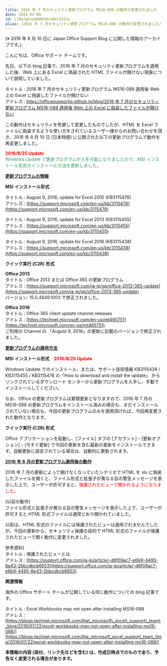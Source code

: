 ```yaml
---
title: 2016 年 7 月セキュリティ更新プログラム MS16-088 の動作が変更されました
date: 2019-03-09
id: cl0m7ghnx0006k8vs0mra337a
alias: /2016 年 7 月セキュリティ更新プログラム MS16-088 の動作が変更されました/
---
```


(※ 2016 年 8 月 10 日に Japan Office Support Blog に公開した情報のアーカイブです。)

こんにちは、Office サポート チームです。  
  
先日、以下の blog 記事で、2016 年 7 月のセキュリティ更新プログラムを適用した後、Web 上にある Excel に偽装された HTML ファイルが開けない現象について説明していました。

  

タイトル : 2016 年 7 月のセキュリティ更新プログラム MS16-088 適用後 Web 上の Excel に偽装したファイルが開けない  
アドレス : [https://officesupportjp.github.io/blog/2016 年 7 月のセキュリティ更新プログラム MS16-088 適用後 Web 上の Excel に偽装したファイルが開けない](https://officesupportjp.github.io/blog/2016%20%E5%B9%B4%207%20%E6%9C%88%E3%81%AE%E3%82%BB%E3%82%AD%E3%83%A5%E3%83%AA%E3%83%86%E3%82%A3%E6%9B%B4%E6%96%B0%E3%83%97%E3%83%AD%E3%82%B0%E3%83%A9%E3%83%A0%20MS16-088%20%E9%81%A9%E7%94%A8%E5%BE%8C%20Web%20%E4%B8%8A%E3%81%AE%20Excel%20%E3%81%AB%E5%81%BD%E8%A3%85%E3%81%97%E3%81%9F%E3%83%95%E3%82%A1%E3%82%A4%E3%83%AB%E3%81%8C%E9%96%8B%E3%81%91%E3%81%AA%E3%81%84/)

  

この動作はセキュリティを考慮して変更したものでしたが、HTML を Excel ファイルに偽装するような使い方をされているユーザー様からのお問い合わせを頂き、2016 年 8 月 10 日 (日本時間) に公開された以下の更新プログラムで動作を再変更しました。

  

  

<span style="color:#ff0000">**2016/8/25 Update**</span>  
<span style="color:#339966">Windows Update で更新プログラムが入手可能になりましたので、MSI インストール形式のインストール方法を更新しました。</span>

  

  

<u>**更新プログラムの情報**</u>

  

**MSI** **インストール形式**

  

タイトル : August 9, 2016, update for Excel 2010 (KB3115476)  
アドレス : [https://support.microsoft.com/en-us/kb/3115476](https://support.microsoft.com/en-us/kb/3115476)

  

タイトル : August 9, 2016, update for Excel 2013 (KB3115455)  
アドレス : [https://support.microsoft.com/en-us/kb/3115455](https://support.microsoft.com/en-us/kb/3115455)

  

タイトル : August 9, 2016, update for Excel 2016 (KB3115438)  
アドレス : [https://support.microsoft.com/en-us/kb/3115438](https://support.microsoft.com/en-us/kb/3115438)

  

  

**クイック実行 (C2R)** **形式**

  

**Office 2013**  
タイトル : Office 2013 または Office 365 の更新プログラム  
アドレス : [https://support.microsoft.com/ja-jp/gp/office-2013-365-update](https://support.microsoft.com/ja-jp/gp/office-2013-365-update)  
バージョン: 15.0.4849.1003 で修正されました。

  

**Office 2016**  
タイトル : Office 365 client update channel releases  
アドレス : [https://technet.microsoft.com/en-us/mt465751](https://technet.microsoft.com/en-us/mt465751)  
ご利用の Channel の 「August 9, 2016」の更新に記載のバージョンで修正されました。

  

  

<u>**更新プログラムの適用方法**</u>

  

**MSI** **インストール形式　<span style="color:#ff0000">2016/8/25 Update</span>**

  

Windows Update でのインストール、または、サポート技術情報 KB3115438 / KB3115455 / KB3115476 の「How to download and install the update」 からリンクされているダウンロード センターから更新プログラムを入手し、手動でインストールしてください。

  

なお、Office の更新プログラムは累積更新となりますので、2016 年 7 月の MS16-088 の更新プログラムをインストール済みの場合も、まだインストールされていない場合も、今回の更新プログラムのみを適用頂ければ、今回再変更された動作となります。 

  

**クイック実行 (C2R) 形式**

  

Office アプリケーションを起動し、\[ファイル\] タブの \[アカウント\] – \[更新オプション\] – \[今すぐ更新\] で今回の更新を含む最新の更新をインストールできます。自動更新に設定されている場合は、自動的に更新されます。

  

  

<u>**2016** **年 8** **月の更新プログラム適用後の動作**</u>

  

2016 年 7 月の更新によって開けなくなっていたシナリオで HTML を xls に偽装したファイルを開くと、ファイル形式と拡張子が異なる旨の警告メッセージを表示した上で、ユーザーが許可すると、<span style="color:#ff0000">保護されたビューで開かれるようになりました。</span>

  

(以前の動作)    
ファイル形式と拡張子が異なる旨の警告メッセージを表示した上で、ユーザーが許可すると HTML 形式ファイルは通常どおり開かれていました。

  

以前は、HTML 形式のファイルには保護されたビューは適用されませんでしたが、今回の更新から、セキュリティ保護の目的で HTML 形式のファイルが保護されたビューで開く動作に変更されました。

  

参考資料)  
タイトル : 保護されたビューとは  
アドレス : [https://support.office.com/ja-jp/article/-d6f09ac7-e6b9-4495-8e43-2bbcdbcb6653](https://support.office.com/ja-jp/article/-d6f09ac7-e6b9-4495-8e43-2bbcdbcb6653)

  

  

**関連情報**

  

海外の Office サポート チームが公開している同じ動作についての blog 記事です。

  

タイトル : Excel Workbooks may not open after installing MS16-088  
アドレス : [https://blogs.technet.microsoft.com/the\_microsoft\_excel\_support\_team\_blog/2016/07/22/excel-workbooks-may-not-open-after-installing-ms16-088/](https://blogs.technet.microsoft.com/the_microsoft_excel_support_team_blog/2016/07/22/excel-workbooks-may-not-open-after-installing-ms16-088/)

  

  

**本情報の内容 (添付、リンク先などを含む) は、作成日時点でのものであり、予告なく変更される場合があります。**